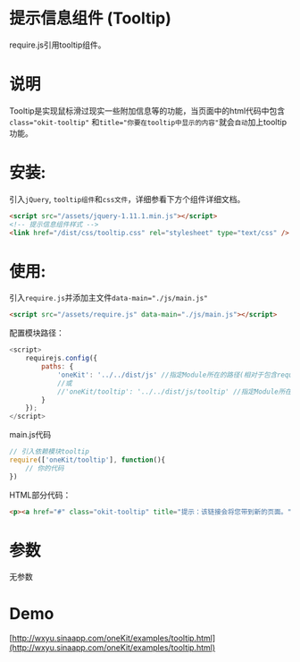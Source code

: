 提示信息组件 (Tooltip)
======
require.js引用tooltip组件。

说明
====
Tooltip是实现鼠标滑过现实一些附加信息等的功能，当页面中的html代码中包含```class="okit-tooltip"``` 和```title="你要在tooltip中显示的内容"```就会```自动```加上tooltip功能。

安装: 
===
引入```jQuery```, ```tooltip组件```和```css文件```，详细参看下方个组件详细文档。
```html
<script src="/assets/jquery-1.11.1.min.js"></script>
<!-- 提示信息组件样式 -->
<link href="/dist/css/tooltip.css" rel="stylesheet" type="text/css" />
```

使用:
===
引入```require.js```并添加主文件```data-main="./js/main.js" ```
```html
<script src="/assets/require.js" data-main="./js/main.js"></script>
```
配置模块路径：
```javascript
<script>
	requirejs.config({
	    paths: {
	        'oneKit': '../../dist/js' //指定Module所在的路径(相对于包含require.js的HTML所属目录)
	        //或
	        //'oneKit/tooltip': '../../dist/js/tooltip' //指定Module所在的路径
	    }
	});
</script>
```

main.js代码
```javascript
// 引入依赖模块tooltip
require(['oneKit/tooltip'], function(){
	// 你的代码
})
```
HTML部分代码：
```html
<p><a href="#" class="okit-tooltip" title="提示：该链接会将您带到新的页面。">Lorem ipsum venenatis aenean</a> taciti quisque tempor amet, egestas placerat donec auctor nulla curae, ultricies varius taciti duis proin ad.</p>
```

参数
====
无参数

Demo
====
[http://wxyu.sinaapp.com/oneKit/examples/tooltip.html](http://wxyu.sinaapp.com/oneKit/examples/tooltip.html)
